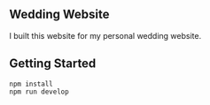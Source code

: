 ## Wedding Website

I built this website for my personal wedding website.

## Getting Started

```
npm install
npm run develop
```
